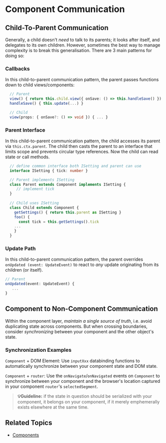 # Component Communication

## Child-To-Parent Communication

Generally, a child doesn't *need* to talk to its parents; it looks after itself, and delegates to its own children. However, sometimes the best way to manage complexity is to break this generalisation. There are 3 main patterns for doing so:

### Callbacks

In this child-to-parent communication pattern, the parent passes functions down to child views/components:

```ts
  // Parent
  view() { return this.child.view({ onSave: () => this.handleSave() }) }
  handleSave() { this.update(...) }

  // Child
  view(props: { onSave?: () => void }) { ... }
```

### Parent Interface

In this child-to-parent communication pattern, the child accesses its parent via `this.ctx.parent`. The child then casts the parent to an interface that limits scope and prevents circular type references. Now the child can read state or call methods.

```ts
  // define common interface both ISetting and parent can use
  interface ISetting { tick: number }

  // Parent implements ISetting
  class Parent extends Component implements ISetting {
     // implement tick
  }
    
  // Child uses ISetting
  class Child extends Component {
    getSettings() { return this.parent as ISetting }
    foo() {
      const tick = this.getSettings().tick
    ...
    }
  }
```

### Update Path

In this child-to-parent communication pattern, the parent overrides `onUpdated (event: UpdateEvent)` to react to *any* update originating from its children (or itself).
  ```ts
  // Parent
  onUpdated(event: UpdateEvent) {
     ...
  } 
  ```
## Component to Non-Component Communication

Within the component layer, *maintain a single source of truth*, i.e. avoid duplicating state across components. But when crossing boundaries, consider *synchronizing* between your component and the other object's state.

### Synchronization Examples

`Component` + DOM Element: Use `inputXxx` databinding functions to automatically synchronize between your component state and DOM state.

`Component` + `router`: Use the `onNavigate`/`onNavigated` events on `Component` to synchronize between your component and the browser's location captured in your component `router`'s `selectedSegment`.

>**💡Guideline:** if the state in question should be serialized with your component, it belongs on your component, if it merely emphemerally exists elsewhere at the same time.

## Related Topics

* [Components](./components.md)